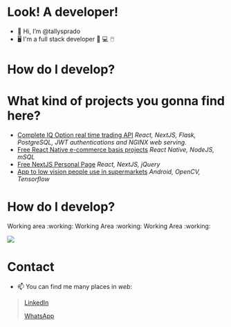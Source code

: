# Look! A developer!
- 👋 Hi, I’m @tallysprado
- 🖥️ I'm a full stack developer :iphone: :computer: :computer_mouse:

# How do I develop?


# What kind of projects you gonna find here?
- [Complete IQ Option real time trading API](https://github.com/tallysprado/copycash) *React, NextJS, Flask, PostgreSQL, JWT authentications and NGINX web serving.* 
- [Free React Native e-commerce basis projects](https://github.com/tallysprado/fashionapp) *React Native, NodeJS, mSQL*
- [Free NextJS Personal Page](https://github.com/tallysprado/PersonalPage) *React, NextJS, jQuery*
- [App to low vision people use in supermarkets](https://github.com/tallysprado/Blinder0.5) *Android, OpenCV, Tensorflow*

# How do I develop?
Working area :working: Working Area :working: Working Area :working:
<p>
  <img src="https://img.shields.io/badge/-reactjs%20-282c34?logo=react&logoColor=61DAFB&style=for-the-badge" />
 </p>
 
# Contact
- 📫 You can find me many places in *web*:
> [LinkedIn](https://www.linkedin.com/in/tallys-prado-173077144/)
> 
> [WhatsApp](https://wa.me/5588996510001?text=Olá,%20Tallys!)

